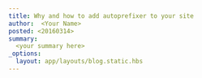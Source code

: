 ```yaml
---
title: Why and how to add autoprefixer to your site
author:  <Your Name>
posted: <20160314>
summary:
  <your summary here>
_options:
  layout: app/layouts/blog.static.hbs
---
```

